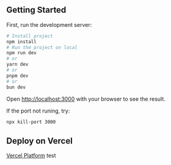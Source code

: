 ## Getting Started

First, run the development server:

```bash
# Install project
npm install
# Run the project on local
npm run dev
# or
yarn dev
# or
pnpm dev
# or
bun dev
```

Open [http://localhost:3000](http://localhost:3000) with your browser to see the result.

If the port not runing, try:
```bash
npx kill-port 3000
```

## Deploy on Vercel

[Vercel Platform](https://vercel.com/hai-caos-projects/nextjs-todolist)
test

